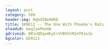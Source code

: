 ```yaml
---
layout: post 
category: S09 
header-img: HqbdIBeA0KQ 
title: S09E12 -- The One With Phoebe's Rats 
oloadid: maqIywPmoUA 
gdriveid: 0B1vQDqa4KyErVVBVVnM2eTRJa1k 
bgcolor: ED9121
--- 
```

<!--more--> 
